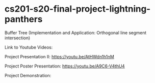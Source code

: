 # cs201-s20-final-project-lightning-panthers
Buffer Tree (Implementation and Application: Orthogonal line segment intersection)

Link to Youtube Videos: 

Project Presentation II: https://youtu.be/AtHWdn1h1nM

Project Poster Presentation: https://youtu.be/A9C6-V4thU4

Project Demonstration:
